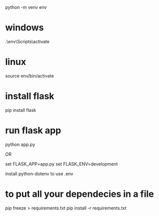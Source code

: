  python -m venv env
# windows

.\env\Scripts\activate

# linux 
source env/bin/activate 

# install flask
pip install flask

# run flask app
python app.py

OR

set FLASK_APP=app.py
set FLASK_ENV=development

install python-dotenv to use .env

# to put all your dependecies in a file
pip freeze > requirements.txt 
pip install -r requirements.txt 